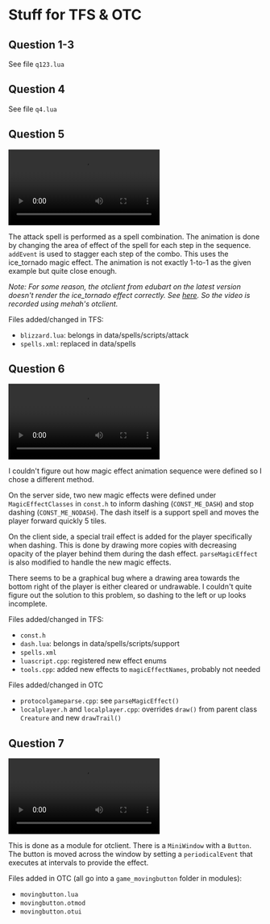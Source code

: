 # Stuff for TFS & OTC

## Question 1-3

See file `q123.lua`

## Question 4

See file `q4.lua`

## Question 5

![aoe spell](/media/Aoe-Spell.mp4)

The attack spell is performed as a spell combination.
The animation is done by changing the area of effect of the spell for each step in the sequence.
`addEvent` is used to stagger each step of the combo.
This uses the ice_tornado magic effect.
The animation is not exactly 1-to-1 as the given example but quite close enough.

_Note: For some reason, the otclient from edubart on the latest version doesn't render the ice_tornado effect correctly. See [here](https://otland.net/threads/issue-on-the-animation-of-eternal-winter.281595/). So the video is recorded using mehah's otclient._

Files added/changed in TFS:

* `blizzard.lua`: belongs in data/spells/scripts/attack
* `spells.xml`: replaced in data/spells

## Question 6

![dash](/media/Dash.mp4)

I couldn't figure out how magic effect animation sequence were defined so I chose a different method.

On the server side, two new magic effects were defined under `MagicEffectClasses` in `const.h` to inform dashing (`CONST_ME_DASH`) and stop dashing (`CONST_ME_NODASH`).
The dash itself is a support spell and moves the player forward quickly 5 tiles.

On the client side, a special trail effect is added for the player specifically when dashing.
This is done by drawing more copies with decreasing opacity of the player behind them during the dash effect.
`parseMagicEffect` is also modified to handle the new magic effects.

There seems to be a graphical bug where a drawing area towards the bottom right of the player is either cleared or undrawable.
I couldn't quite figure out the solution to this problem, so dashing to the left or up looks incomplete.

Files added/changed in TFS:

* `const.h`
* `dash.lua`: belongs in data/spells/scripts/support
* `spells.xml`
* `luascript.cpp`: registered new effect enums
* `tools.cpp`: added new effects to `magicEffectNames`, probably not needed

Files added/changed in OTC

* `protocolgameparse.cpp`: see `parseMagicEffect()`
* `localplayer.h` and `localplayer.cpp`: overrides `draw()` from parent class `Creature` and new `drawTrail()`

## Question 7

![moving button](/media/Movingbutton.mp4)

This is done as a module for otclient.
There is a `MiniWindow` with a `Button`.
The button is moved across the window by setting a `periodicalEvent` that executes at intervals to provide the effect.

Files added in OTC (all go into a `game_movingbutton` folder in modules):

* `movingbutton.lua`
* `movingbutton.otmod`
* `movingbutton.otui`
